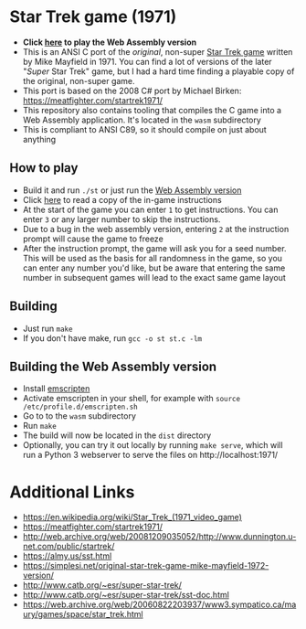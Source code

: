 # Star Trek game (1971)
* **Click [here](https://busfahrer.github.io/st71/) to play the Web Assembly version**
* This is an ANSI C port of the *original*, non-super [Star Trek game](https://en.wikipedia.org/wiki/Star_Trek_(1971_video_game)) written by Mike Mayfield in 1971. You can find a lot of versions of the later "*Super* Star Trek" game, but I had a hard time finding a playable copy of the original, non-super game.
* This port is based on the 2008 C# port by Michael Birken: https://meatfighter.com/startrek1971/
* This repository also contains tooling that compiles the C game into a Web Assembly application. It's located in the `wasm` subdirectory
* This is compliant to ANSI C89, so it should compile on just about anything

## How to play
- Build it and run `./st` or just run the [Web Assembly version](https://busfahrer.github.io/st71/)
- Click [here](./help.txt) to read a copy of the in-game instructions
- At the start of the game you can enter `1` to get instructions. You can enter `3` or any larger number to skip the instructions.
- Due to a bug in the web assembly version, entering `2` at the instruction prompt will cause the game to freeze
- After the instruction prompt, the game will ask you for a seed number. This will be used as the basis for all randomness in the game, so you can enter any number you'd like, but be aware that entering the same number in subsequent games will lead to the exact same game layout

## Building
* Just run `make`
* If you don't have make, run `gcc -o st st.c -lm`

## Building the Web Assembly version
- Install [emscripten](https://emscripten.org/)
- Activate emscripten in your shell, for example with `source /etc/profile.d/emscripten.sh`
- Go to to the `wasm` subdirectory
- Run `make`
- The build will now be located in the `dist` directory
- Optionally, you can try it out locally by running `make serve`, which will run a Python 3 webserver to serve the files on http://localhost:1971/

# Additional Links
* https://en.wikipedia.org/wiki/Star_Trek_(1971_video_game)
* https://meatfighter.com/startrek1971/
* http://web.archive.org/web/20081209035052/http://www.dunnington.u-net.com/public/startrek/
* https://almy.us/sst.html
* https://simplesi.net/original-star-trek-game-mike-mayfield-1972-version/
* http://www.catb.org/~esr/super-star-trek/
* http://www.catb.org/~esr/super-star-trek/sst-doc.html
* https://web.archive.org/web/20060822203937/www3.sympatico.ca/maury/games/space/star_trek.html

